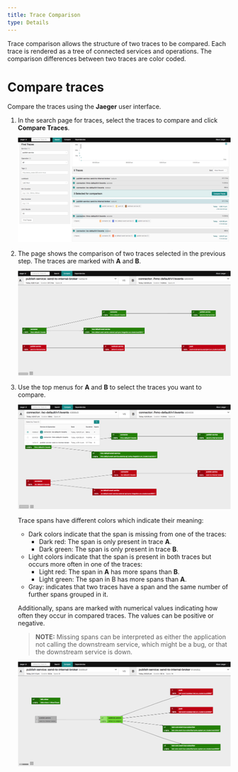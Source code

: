 ```yaml
---
title: Trace Comparison
type: Details
---
```


Trace comparison allows the structure of two traces to be compared. Each trace is rendered as a tree of connected services and operations. The comparison differences between two traces are color coded.

# Compare traces
Compare the traces using the **Jaeger** user interface.

1. In the search page for traces, select the traces to compare and click **Compare Traces**.

   ![Tracing architecture](assets/list-traces.png)

2. The page shows the comparison of two traces selected in the previous step. The traces are marked with **A** and **B**.

   ![Tracing architecture](assets/compare-traces-1.png)

3. Use the top menus for **A** and **B** to select the traces you want to compare.

   ![Tracing architecture](assets/compare-traces-2.png)
   
   Trace spans have different colors which indicate their meaning:
   * Dark colors indicate that the span is missing from one of the traces:
     * Dark red: The span is only present in trace **A**.
     * Dark green: The span is only present in trace **B**.
   * Light colors indicate that the span is present in both traces but occurs more often in one of the traces:
     * Light red: The span in **A** has more spans than **B**.
     * Light green: The span in B has more spans than **A**.
   * Gray: indicates that two traces have a span and the same number of further spans grouped in it.
  
   Additionally, spans are marked with numerical values indicating how often they occur in compared traces. The values can be positive or negative.
   
   >**NOTE:** Missing spans can be interpreted as either the application not calling the downstream service, which might be a bug, or that the downstream service is down.

   ![Tracing architecture](assets/compare-traces-colors.png)